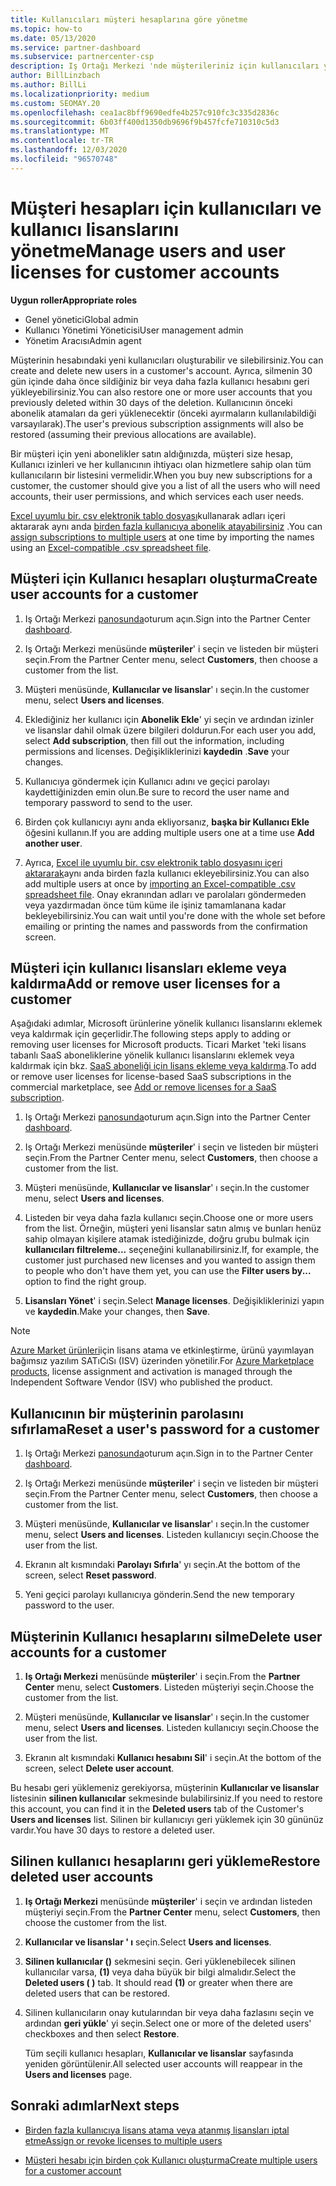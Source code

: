 ```yaml
---
title: Kullanıcıları müşteri hesaplarına göre yönetme
ms.topic: how-to
ms.date: 05/13/2020
ms.service: partner-dashboard
ms.subservice: partnercenter-csp
description: Iş Ortağı Merkezi 'nde müşterileriniz için kullanıcıları yönetme-Kullanıcı hesapları oluşturma, kullanıcı lisansları ekleme veya kaldırma, parolaları sıfırlama ve Kullanıcı hesaplarını silme veya geri yükleme.
author: BillLinzbach
ms.author: BillLi
ms.localizationpriority: medium
ms.custom: SEOMAY.20
ms.openlocfilehash: cea1ac8bff9690edfe4b257c910fc3c335d2836c
ms.sourcegitcommit: 6b03ff400d1350db9696f9b457fcfe710310c5d3
ms.translationtype: MT
ms.contentlocale: tr-TR
ms.lasthandoff: 12/03/2020
ms.locfileid: "96570748"
---
```

# <a name="manage-users-and-user-licenses-for-customer-accounts"></a><span data-ttu-id="1cd06-103">Müşteri hesapları için kullanıcıları ve kullanıcı lisanslarını yönetme</span><span class="sxs-lookup"><span data-stu-id="1cd06-103">Manage users and user licenses for customer accounts</span></span> 

<span data-ttu-id="1cd06-104">**Uygun roller**</span><span class="sxs-lookup"><span data-stu-id="1cd06-104">**Appropriate roles**</span></span>

- <span data-ttu-id="1cd06-105">Genel yönetici</span><span class="sxs-lookup"><span data-stu-id="1cd06-105">Global admin</span></span>
- <span data-ttu-id="1cd06-106">Kullanıcı Yönetimi Yöneticisi</span><span class="sxs-lookup"><span data-stu-id="1cd06-106">User management admin</span></span>
- <span data-ttu-id="1cd06-107">Yönetim Aracısı</span><span class="sxs-lookup"><span data-stu-id="1cd06-107">Admin agent</span></span>


<span data-ttu-id="1cd06-108">Müşterinin hesabındaki yeni kullanıcıları oluşturabilir ve silebilirsiniz.</span><span class="sxs-lookup"><span data-stu-id="1cd06-108">You can create and delete new users in a customer's account.</span></span> <span data-ttu-id="1cd06-109">Ayrıca, silmenin 30 gün içinde daha önce sildiğiniz bir veya daha fazla kullanıcı hesabını geri yükleyebilirsiniz.</span><span class="sxs-lookup"><span data-stu-id="1cd06-109">You can also restore one or more user accounts that you previously deleted within 30 days of the deletion.</span></span> <span data-ttu-id="1cd06-110">Kullanıcının önceki abonelik atamaları da geri yüklenecektir (önceki ayırmaların kullanılabildiği varsayılarak).</span><span class="sxs-lookup"><span data-stu-id="1cd06-110">The user's previous subscription assignments will also be restored (assuming their previous allocations are available).</span></span>

<span data-ttu-id="1cd06-111">Bir müşteri için yeni abonelikler satın aldığınızda, müşteri size hesap, Kullanıcı izinleri ve her kullanıcının ihtiyacı olan hizmetlere sahip olan tüm kullanıcıların bir listesini vermelidir.</span><span class="sxs-lookup"><span data-stu-id="1cd06-111">When you buy new subscriptions for a customer, the customer should give you a list of all the users who will need accounts, their user permissions, and which services each user needs.</span></span>  

<span data-ttu-id="1cd06-112">[Excel uyumlu bir. csv elektronik tablo dosyası](adding-multiple-users-to-a-customer-account.md)kullanarak adları içeri aktararak aynı anda [birden fazla kullanıcıya abonelik atayabilirsiniz](bulk-license-provisioning-for-multiple-users.md) .</span><span class="sxs-lookup"><span data-stu-id="1cd06-112">You can [assign subscriptions to multiple users](bulk-license-provisioning-for-multiple-users.md) at one time by importing the names using an [Excel-compatible .csv spreadsheet file](adding-multiple-users-to-a-customer-account.md).</span></span>

<a href="" id="createuseraccounts"></a>

## <a name="create-user-accounts-for-a-customer"></a><span data-ttu-id="1cd06-113">Müşteri için Kullanıcı hesapları oluşturma</span><span class="sxs-lookup"><span data-stu-id="1cd06-113">Create user accounts for a customer</span></span>

1. <span data-ttu-id="1cd06-114">Iş Ortağı Merkezi [panosunda](https://partner.microsoft.com/dashboard)oturum açın.</span><span class="sxs-lookup"><span data-stu-id="1cd06-114">Sign into the Partner Center [dashboard](https://partner.microsoft.com/dashboard).</span></span>

2. <span data-ttu-id="1cd06-115">Iş Ortağı Merkezi menüsünde **müşteriler**' i seçin ve listeden bir müşteri seçin.</span><span class="sxs-lookup"><span data-stu-id="1cd06-115">From the Partner Center menu, select **Customers**, then choose a customer from the list.</span></span>

3. <span data-ttu-id="1cd06-116">Müşteri menüsünde, **Kullanıcılar ve lisanslar**' ı seçin.</span><span class="sxs-lookup"><span data-stu-id="1cd06-116">In the customer menu, select **Users and licenses**.</span></span>

4. <span data-ttu-id="1cd06-117">Eklediğiniz her kullanıcı için **Abonelik Ekle**' yi seçin ve ardından izinler ve lisanslar dahil olmak üzere bilgileri doldurun.</span><span class="sxs-lookup"><span data-stu-id="1cd06-117">For each user you add, select **Add subscription**, then fill out the information, including permissions and licenses.</span></span> <span data-ttu-id="1cd06-118">Değişikliklerinizi **kaydedin** .</span><span class="sxs-lookup"><span data-stu-id="1cd06-118">**Save** your changes.</span></span>

5. <span data-ttu-id="1cd06-119">Kullanıcıya göndermek için Kullanıcı adını ve geçici parolayı kaydettiğinizden emin olun.</span><span class="sxs-lookup"><span data-stu-id="1cd06-119">Be sure to record the user name and temporary password to send to the user.</span></span>

6. <span data-ttu-id="1cd06-120">Birden çok kullanıcıyı aynı anda ekliyorsanız, **başka bir Kullanıcı Ekle** öğesini kullanın.</span><span class="sxs-lookup"><span data-stu-id="1cd06-120">If you are adding multiple users one at a time use **Add another user**.</span></span>

7. <span data-ttu-id="1cd06-121">Ayrıca, [Excel ile uyumlu bir. csv elektronik tablo dosyasını içeri aktararak](adding-multiple-users-to-a-customer-account.md)aynı anda birden fazla kullanıcı ekleyebilirsiniz.</span><span class="sxs-lookup"><span data-stu-id="1cd06-121">You can also add multiple users at once by [importing an Excel-compatible .csv spreadsheet file](adding-multiple-users-to-a-customer-account.md).</span></span> <span data-ttu-id="1cd06-122">Onay ekranından adları ve parolaları göndermeden veya yazdırmadan önce tüm küme ile işiniz tamamlanana kadar bekleyebilirsiniz.</span><span class="sxs-lookup"><span data-stu-id="1cd06-122">You can wait until you're done with the whole set before emailing or printing the names and passwords from the confirmation screen.</span></span>

<a href="" id="userlicensing"></a>

## <a name="add-or-remove-user-licenses-for-a-customer"></a><span data-ttu-id="1cd06-123">Müşteri için kullanıcı lisansları ekleme veya kaldırma</span><span class="sxs-lookup"><span data-stu-id="1cd06-123">Add or remove user licenses for a customer</span></span>

<span data-ttu-id="1cd06-124">Aşağıdaki adımlar, Microsoft ürünlerine yönelik kullanıcı lisanslarını eklemek veya kaldırmak için geçerlidir.</span><span class="sxs-lookup"><span data-stu-id="1cd06-124">The following steps apply to adding or removing user licenses for Microsoft products.</span></span> <span data-ttu-id="1cd06-125">Ticari Market 'teki lisans tabanlı SaaS aboneliklerine yönelik kullanıcı lisanslarını eklemek veya kaldırmak için bkz. [SaaS aboneliği için lisans ekleme veya kaldırma](csp-commercial-marketplace-manage.md#add-or-remove-licenses-for-a-saas-subscription).</span><span class="sxs-lookup"><span data-stu-id="1cd06-125">To add or remove user licenses for license-based SaaS subscriptions in the commercial marketplace, see [Add or remove licenses for a SaaS subscription](csp-commercial-marketplace-manage.md#add-or-remove-licenses-for-a-saas-subscription).</span></span>

1. <span data-ttu-id="1cd06-126">Iş Ortağı Merkezi [panosunda](https://partner.microsoft.com/dashboard)oturum açın.</span><span class="sxs-lookup"><span data-stu-id="1cd06-126">Sign into the Partner Center [dashboard](https://partner.microsoft.com/dashboard).</span></span>

2. <span data-ttu-id="1cd06-127">Iş Ortağı Merkezi menüsünde **müşteriler**' i seçin ve listeden bir müşteri seçin.</span><span class="sxs-lookup"><span data-stu-id="1cd06-127">From the Partner Center menu, select **Customers**, then choose a customer from the list.</span></span>

3. <span data-ttu-id="1cd06-128">Müşteri menüsünde, **Kullanıcılar ve lisanslar**' ı seçin.</span><span class="sxs-lookup"><span data-stu-id="1cd06-128">In the customer menu, select **Users and licenses**.</span></span>

4. <span data-ttu-id="1cd06-129">Listeden bir veya daha fazla kullanıcı seçin.</span><span class="sxs-lookup"><span data-stu-id="1cd06-129">Choose one or more users from the list.</span></span> <span data-ttu-id="1cd06-130">Örneğin, müşteri yeni lisanslar satın almış ve bunları henüz sahip olmayan kişilere atamak istediğinizde, doğru grubu bulmak için **kullanıcıları filtreleme...** seçeneğini kullanabilirsiniz.</span><span class="sxs-lookup"><span data-stu-id="1cd06-130">If, for example, the customer just purchased new licenses and you wanted to assign them to people who don't have them yet, you can use the **Filter users by...** option to find the right group.</span></span>

5. <span data-ttu-id="1cd06-131">**Lisansları Yönet**' i seçin.</span><span class="sxs-lookup"><span data-stu-id="1cd06-131">Select **Manage licenses**.</span></span> <span data-ttu-id="1cd06-132">Değişikliklerinizi yapın ve **kaydedin**.</span><span class="sxs-lookup"><span data-stu-id="1cd06-132">Make your changes, then **Save**.</span></span>

> [!NOTE]
> <span data-ttu-id="1cd06-133">[Azure Market ürünleri](csp-commercial-marketplace-manage.md#assign-licenses-and-activate-a-subscription-on-behalf-of-a-customer)için lisans atama ve etkinleştirme, ürünü yayımlayan bağımsız yazılım SATıCıSı (ISV) üzerinden yönetilir.</span><span class="sxs-lookup"><span data-stu-id="1cd06-133">For [Azure Marketplace products](csp-commercial-marketplace-manage.md#assign-licenses-and-activate-a-subscription-on-behalf-of-a-customer), license assignment and activation is managed through the Independent Software Vendor (ISV) who published the product.</span></span>

<a href="" id="resetpassword"></a>

## <a name="reset-a-users-password-for-a-customer"></a><span data-ttu-id="1cd06-134">Kullanıcının bir müşterinin parolasını sıfırlama</span><span class="sxs-lookup"><span data-stu-id="1cd06-134">Reset a user's password for a customer</span></span>

1. <span data-ttu-id="1cd06-135">Iş Ortağı Merkezi [panosunda](https://partner.microsoft.com/dashboard)oturum açın.</span><span class="sxs-lookup"><span data-stu-id="1cd06-135">Sign in to the Partner Center [dashboard](https://partner.microsoft.com/dashboard).</span></span>

2. <span data-ttu-id="1cd06-136">Iş Ortağı Merkezi menüsünde **müşteriler**' i seçin ve listeden bir müşteri seçin.</span><span class="sxs-lookup"><span data-stu-id="1cd06-136">From the Partner Center menu, select **Customers**, then choose a customer from the list.</span></span>

3. <span data-ttu-id="1cd06-137">Müşteri menüsünde, **Kullanıcılar ve lisanslar**' ı seçin.</span><span class="sxs-lookup"><span data-stu-id="1cd06-137">In the customer menu, select **Users and licenses**.</span></span> <span data-ttu-id="1cd06-138">Listeden kullanıcıyı seçin.</span><span class="sxs-lookup"><span data-stu-id="1cd06-138">Choose the user from the list.</span></span>

4. <span data-ttu-id="1cd06-139">Ekranın alt kısmındaki **Parolayı Sıfırla**' yı seçin.</span><span class="sxs-lookup"><span data-stu-id="1cd06-139">At the bottom of the screen, select **Reset password**.</span></span> 

5. <span data-ttu-id="1cd06-140">Yeni geçici parolayı kullanıcıya gönderin.</span><span class="sxs-lookup"><span data-stu-id="1cd06-140">Send the new temporary password to the user.</span></span>

<a href="" id="deleteuseraccounts"></a>

## <a name="delete-user-accounts-for-a-customer"></a><span data-ttu-id="1cd06-141">Müşterinin Kullanıcı hesaplarını silme</span><span class="sxs-lookup"><span data-stu-id="1cd06-141">Delete user accounts for a customer</span></span>

1. <span data-ttu-id="1cd06-142">**Iş Ortağı Merkezi** menüsünde **müşteriler**' i seçin.</span><span class="sxs-lookup"><span data-stu-id="1cd06-142">From the **Partner Center** menu, select **Customers**.</span></span> <span data-ttu-id="1cd06-143">Listeden müşteriyi seçin.</span><span class="sxs-lookup"><span data-stu-id="1cd06-143">Choose the customer from the list.</span></span>

2. <span data-ttu-id="1cd06-144">Müşteri menüsünde, **Kullanıcılar ve lisanslar**' ı seçin.</span><span class="sxs-lookup"><span data-stu-id="1cd06-144">In the customer menu, select **Users and licenses**.</span></span> <span data-ttu-id="1cd06-145">Listeden kullanıcıyı seçin.</span><span class="sxs-lookup"><span data-stu-id="1cd06-145">Choose the user from the list.</span></span>

3. <span data-ttu-id="1cd06-146">Ekranın alt kısmındaki **Kullanıcı hesabını Sil**' i seçin.</span><span class="sxs-lookup"><span data-stu-id="1cd06-146">At the bottom of the screen, select **Delete user account**.</span></span>

<span data-ttu-id="1cd06-147">Bu hesabı geri yüklemeniz gerekiyorsa, müşterinin **Kullanıcılar ve lisanslar** listesinin **silinen kullanıcılar** sekmesinde bulabilirsiniz.</span><span class="sxs-lookup"><span data-stu-id="1cd06-147">If you need to restore this account, you can find it in the **Deleted users** tab of the Customer's **Users and licenses** list.</span></span> <span data-ttu-id="1cd06-148">Silinen bir kullanıcıyı geri yüklemek için 30 gününüz vardır.</span><span class="sxs-lookup"><span data-stu-id="1cd06-148">You have 30 days to restore a deleted user.</span></span>

<a href="" id="restoreuseraccounts"></a>

## <a name="restore-deleted-user-accounts"></a><span data-ttu-id="1cd06-149">Silinen kullanıcı hesaplarını geri yükleme</span><span class="sxs-lookup"><span data-stu-id="1cd06-149">Restore deleted user accounts</span></span>

1. <span data-ttu-id="1cd06-150">**Iş Ortağı Merkezi** menüsünde **müşteriler**' i seçin ve ardından listeden müşteriyi seçin.</span><span class="sxs-lookup"><span data-stu-id="1cd06-150">From the **Partner Center** menu, select **Customers**, then choose the customer from the list.</span></span>

2. <span data-ttu-id="1cd06-151">**Kullanıcılar ve lisanslar ' ı** seçin.</span><span class="sxs-lookup"><span data-stu-id="1cd06-151">Select **Users and licenses**.</span></span>

3. <span data-ttu-id="1cd06-152">**Silinen kullanıcılar ()** sekmesini seçin. Geri yüklenebilecek silinen kullanıcılar varsa, **(1)** veya daha büyük bir bilgi almalıdır.</span><span class="sxs-lookup"><span data-stu-id="1cd06-152">Select the **Deleted users ( )** tab. It should read **(1)** or greater when there are deleted users that can be restored.</span></span>

4. <span data-ttu-id="1cd06-153">Silinen kullanıcıların onay kutularından bir veya daha fazlasını seçin ve ardından **geri yükle**' yi seçin.</span><span class="sxs-lookup"><span data-stu-id="1cd06-153">Select one or more of the deleted users' checkboxes and then select **Restore**.</span></span>

    <span data-ttu-id="1cd06-154">Tüm seçili kullanıcı hesapları, **Kullanıcılar ve lisanslar** sayfasında yeniden görüntülenir.</span><span class="sxs-lookup"><span data-stu-id="1cd06-154">All selected user accounts will reappear in the **Users and licenses** page.</span></span>

## <a name="next-steps"></a><span data-ttu-id="1cd06-155">Sonraki adımlar</span><span class="sxs-lookup"><span data-stu-id="1cd06-155">Next steps</span></span>

- [<span data-ttu-id="1cd06-156">Birden fazla kullanıcıya lisans atama veya atanmış lisansları iptal etme</span><span class="sxs-lookup"><span data-stu-id="1cd06-156">Assign or revoke licenses to multiple users</span></span>](bulk-license-provisioning-for-multiple-users.md)

- [<span data-ttu-id="1cd06-157">Müşteri hesabı için birden çok Kullanıcı oluşturma</span><span class="sxs-lookup"><span data-stu-id="1cd06-157">Create multiple users for a customer account</span></span>](adding-multiple-users-to-a-customer-account.md)